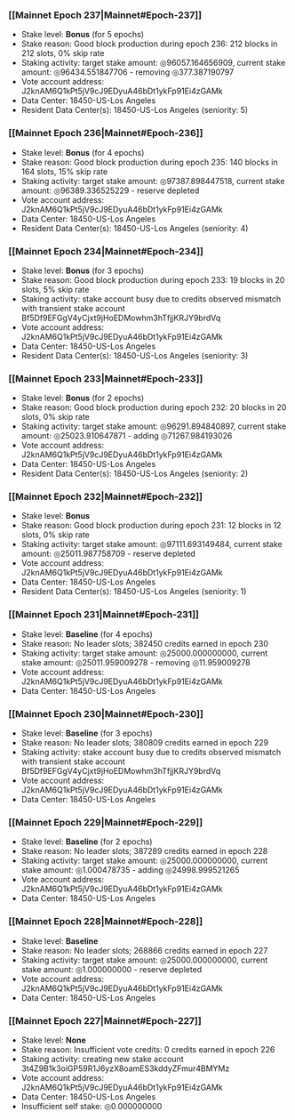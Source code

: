 ### [[Mainnet Epoch 237|Mainnet#Epoch-237]]
* Stake level: **Bonus** (for 5 epochs)
* Stake reason: Good block production during epoch 236: 212 blocks in 212 slots, 0% skip rate
* Staking activity: target stake amount: ◎96057.164656909, current stake amount: ◎96434.551847706 - removing ◎377.387190797
* Vote account address: J2knAM6Q1kPt5jV9cJ9EDyuA46bDt1ykFp91Ei4zGAMk
* Data Center: 18450-US-Los Angeles
* Resident Data Center(s): 18450-US-Los Angeles (seniority: 5)
### [[Mainnet Epoch 236|Mainnet#Epoch-236]]
* Stake level: **Bonus** (for 4 epochs)
* Stake reason: Good block production during epoch 235: 140 blocks in 164 slots, 15% skip rate
* Staking activity: target stake amount: ◎97387.898447518, current stake amount: ◎96389.336525229 - reserve depleted
* Vote account address: J2knAM6Q1kPt5jV9cJ9EDyuA46bDt1ykFp91Ei4zGAMk
* Data Center: 18450-US-Los Angeles
* Resident Data Center(s): 18450-US-Los Angeles (seniority: 4)
### [[Mainnet Epoch 234|Mainnet#Epoch-234]]
* Stake level: **Bonus** (for 3 epochs)
* Stake reason: Good block production during epoch 233: 19 blocks in 20 slots, 5% skip rate
* Staking activity: stake account busy due to credits observed mismatch with transient stake account Bf5Df9EFGgV4yCjxt9jHoEDMowhm3hTfjjKRJY9brdVq
* Vote account address: J2knAM6Q1kPt5jV9cJ9EDyuA46bDt1ykFp91Ei4zGAMk
* Data Center: 18450-US-Los Angeles
* Resident Data Center(s): 18450-US-Los Angeles (seniority: 3)
### [[Mainnet Epoch 233|Mainnet#Epoch-233]]
* Stake level: **Bonus** (for 2 epochs)
* Stake reason: Good block production during epoch 232: 20 blocks in 20 slots, 0% skip rate
* Staking activity: target stake amount: ◎96291.894840897, current stake amount: ◎25023.910647871 - adding ◎71267.984193026
* Vote account address: J2knAM6Q1kPt5jV9cJ9EDyuA46bDt1ykFp91Ei4zGAMk
* Data Center: 18450-US-Los Angeles
* Resident Data Center(s): 18450-US-Los Angeles (seniority: 2)
### [[Mainnet Epoch 232|Mainnet#Epoch-232]]
* Stake level: **Bonus**
* Stake reason: Good block production during epoch 231: 12 blocks in 12 slots, 0% skip rate
* Staking activity: target stake amount: ◎97111.693149484, current stake amount: ◎25011.987758709 - reserve depleted
* Vote account address: J2knAM6Q1kPt5jV9cJ9EDyuA46bDt1ykFp91Ei4zGAMk
* Data Center: 18450-US-Los Angeles
* Resident Data Center(s): 18450-US-Los Angeles (seniority: 1)
### [[Mainnet Epoch 231|Mainnet#Epoch-231]]
* Stake level: **Baseline** (for 4 epochs)
* Stake reason: No leader slots; 382450 credits earned in epoch 230
* Staking activity: target stake amount: ◎25000.000000000, current stake amount: ◎25011.959009278 - removing ◎11.959009278
* Vote account address: J2knAM6Q1kPt5jV9cJ9EDyuA46bDt1ykFp91Ei4zGAMk
* Data Center: 18450-US-Los Angeles
### [[Mainnet Epoch 230|Mainnet#Epoch-230]]
* Stake level: **Baseline** (for 3 epochs)
* Stake reason: No leader slots; 380809 credits earned in epoch 229
* Staking activity: stake account busy due to credits observed mismatch with transient stake account Bf5Df9EFGgV4yCjxt9jHoEDMowhm3hTfjjKRJY9brdVq
* Vote account address: J2knAM6Q1kPt5jV9cJ9EDyuA46bDt1ykFp91Ei4zGAMk
* Data Center: 18450-US-Los Angeles
### [[Mainnet Epoch 229|Mainnet#Epoch-229]]
* Stake level: **Baseline** (for 2 epochs)
* Stake reason: No leader slots; 387289 credits earned in epoch 228
* Staking activity: target stake amount: ◎25000.000000000, current stake amount: ◎1.000478735 - adding ◎24998.999521265
* Vote account address: J2knAM6Q1kPt5jV9cJ9EDyuA46bDt1ykFp91Ei4zGAMk
* Data Center: 18450-US-Los Angeles
### [[Mainnet Epoch 228|Mainnet#Epoch-228]]
* Stake level: **Baseline**
* Stake reason: No leader slots; 268866 credits earned in epoch 227
* Staking activity: target stake amount: ◎25000.000000000, current stake amount: ◎1.000000000 - reserve depleted
* Vote account address: J2knAM6Q1kPt5jV9cJ9EDyuA46bDt1ykFp91Ei4zGAMk
* Data Center: 18450-US-Los Angeles
### [[Mainnet Epoch 227|Mainnet#Epoch-227]]
* Stake level: **None**
* Stake reason: Insufficient vote credits: 0 credits earned in epoch 226
* Staking activity: creating new stake account 3t4Z9B1k3oiGP59R1J6yzX8oamES3kddyZFmur4BMYMz
* Vote account address: J2knAM6Q1kPt5jV9cJ9EDyuA46bDt1ykFp91Ei4zGAMk
* Data Center: 18450-US-Los Angeles
* Insufficient self stake: ◎0.000000000